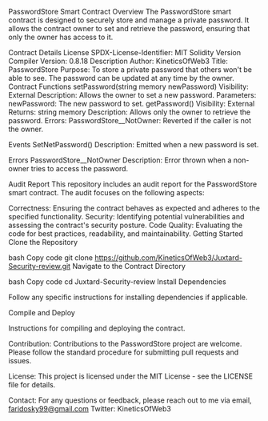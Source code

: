 PasswordStore Smart Contract
Overview
The PasswordStore smart contract is designed to securely store and manage a private password. It allows the contract owner to set and retrieve the password,
ensuring that only the owner has access to it.

Contract Details
License
SPDX-License-Identifier: MIT
Solidity Version
Compiler Version: 0.8.18
Description
Author: KineticsOfWeb3
Title: PasswordStore
Purpose: To store a private password that others won't be able to see. The password can be updated at any time by the owner.
Contract Functions
setPassword(string memory newPassword)
Visibility: External
Description: Allows the owner to set a new password.
Parameters:
newPassword: The new password to set.
getPassword()
Visibility: External
Returns: string memory
Description: Allows only the owner to retrieve the password.
Errors:
PasswordStore__NotOwner: Reverted if the caller is not the owner.

Events
SetNetPassword()
Description: Emitted when a new password is set.

Errors
PasswordStore__NotOwner
Description: Error thrown when a non-owner tries to access the password.

Audit Report
This repository includes an audit report for the PasswordStore smart contract. 
The audit focuses on the following aspects:

Correctness: Ensuring the contract behaves as expected and adheres to the specified functionality.
Security: Identifying potential vulnerabilities and assessing the contract's security posture.
Code Quality: Evaluating the code for best practices, readability, and maintainability.
Getting Started
Clone the Repository

bash
Copy code
git clone https://github.com/KineticsOfWeb3/Juxtard-Security-review.git
Navigate to the Contract Directory

bash
Copy code
cd Juxtard-Security-review
Install Dependencies

Follow any specific instructions for installing dependencies if applicable.

Compile and Deploy

Instructions for compiling and deploying the contract.

Contribution:
Contributions to the PasswordStore project are welcome. Please follow the standard procedure for submitting pull requests and issues.

License:
This project is licensed under the MIT License - see the LICENSE file for details.

Contact:
For any questions or feedback, please reach out to me via email, faridosky99@gmail.com
Twitter: KineticsOfWeb3
